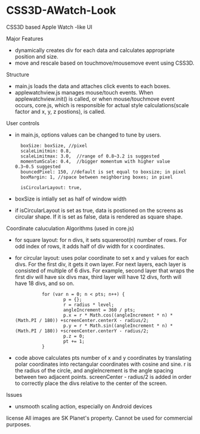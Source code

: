 # CSS3D-AWatch-Look
CSS3D based Apple Watch -like UI

Major Features 
- dynamically creates div for each data and calculates appropriate position and size.
- move and rescale based on touchmove/mousemove event using CSS3D.  

Structure
- main.js loads the data and attaches click events to each boxes. 
- applewatchview.js manages mouse/touch events. When applewatchview.init() is called, or when mouse/touchmove event occurs, core.js, which is responsible for actual style calculations(scale factor and x, y, z postions), is called. 

User controls 
- in main.js, options values can be changed to tune by users.
        
        boxSize: boxSize, //pixel
        scaleLimitmin: 0.8,
        scaleLimitmax: 3.0,  //range of 0.8~3.2 is suggested 
        momentumScale: 0.4,  //bigger momentum with higher value   0.3~0.5 suggested 
        bouncedPixel: 150, //default is set equal to boxsize; in pixel
        boxMargin: 1, //space between neighboring boxes; in pixel

        isCircularLayout: true,

- boxSize is intially set as half of window width
- if isCircularLayout is set as true, data is postioned on the screens as circular shape. If it is set as false, data is rendered as square shape. 

Coordinate caluculation Algorithms (used in core.js) 
- for square layout: for n divs, it sets squareroot(n) number of rows. For odd index of rows, it adds half of div width for x coordinates. 
- for circular layout: uses polar coordinate to set x and y values for each divs. For the first div, it gets it own layer. For next layers, each layer is consisted of multiple of 6 divs. For example, second layer that wraps the first div will have six divs max, third layer will have 12 divs, forth will have 18 divs, and so on. 

                for (var n = 0; n < pts; n++) {
                        p = {};
                        r = radius * level; 
                        angleIncrement = 360 / pts;
                        p.x = r * Math.cos((angleIncrement * n) * (Math.PI / 180)) +screenCenter.centerX - radius/2;
                        p.y = r * Math.sin((angleIncrement * n) * (Math.PI / 180)) +screenCenter.centerY - radius/2;
                        p.z = 0;
                        pt += 1;
                }

- code above calculates pts number of x and y coordinates by translating polar coordinates into rectangular coordinates with cosine and sine. r is the radius of the circle, and angleIncrement is the angle spacing between two adjacent points. screenCenter - radius/2 is added in order to correctly place the divs relative to the center of the screen. 

Issues
- unsmooth scaling action, especially on Android devices 

license
All images are SK Planet's property. Cannot be used for commercial purposes. 
